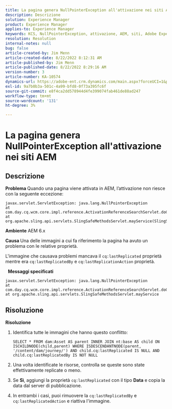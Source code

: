 ```yaml
---
title: La pagina genera NullPointerException all'attivazione nei siti AEM
description: Descrizione
solution: Experience Manager
product: Experience Manager
applies-to: Experience Manager
keywords: KCS, NullPointerException, attivazione, AEM, siti, Adobe Experience Manager, 6.x
resolution: Resolution
internal-notes: null
bug: false
article-created-by: Jim Menn
article-created-date: 8/22/2022 8:12:31 AM
article-published-by: Jim Menn
article-published-date: 8/22/2022 8:29:16 AM
version-number: 3
article-number: KA-10574
dynamics-url: https://adobe-ent.crm.dynamics.com/main.aspx?forceUCI=1&pagetype=entityrecord&etn=knowledgearticle&id=3420272b-f221-ed11-b83e-0022480866ad
exl-id: 9a7b0b3a-501c-4a99-bfd8-0f73a395fc6f
source-git-commit: e8f4ca2dd578944d4fe399074fab461de88ad247
workflow-type: tm+mt
source-wordcount: '131'
ht-degree: 3%

---
```


# La pagina genera NullPointerException all&#39;attivazione nei siti AEM

## Descrizione


<b>Problema </b>
Quando una pagina viene attivata in AEM, l’attivazione non riesce con la seguente eccezione:


```
javax.servlet.ServletException: java.lang.NullPointerException
at com.day.cq.wcm.core.impl.reference.ActivationReferenceSearchServlet.doGet(ActivationReferenceSearchServlet.java:175)
at org.apache.sling.api.servlets.SlingSafeMethodsServlet.mayService(SlingSafeMethodsServlet.java:269)
```


<b>Ambiente</b>
AEM 6.x

<b>Causa </b>
Una delle immagini a cui fa riferimento la pagina ha avuto un problema con le relative proprietà.

L&#39;immagine che causava problemi mancava il `cq:lastReplicated` proprietà mentre era `cq:lastReplicatedBy` e `cq:lastReplicationAction` proprietà.

 
<b>Messaggi specificati</b>


```
javax.servlet.ServletException: java.lang.NullPointerException
at com.day.cq.wcm.core.impl.reference.ActivationReferenceSearchServlet.doGet
at org.apache.sling.api.servlets.SlingSafeMethodsServlet.mayService
```



## Risoluzione


<b>Risoluzione</b>

1. Identifica tutte le immagini che hanno questo conflitto:

   ```
   SELECT * FROM dam:Asset AS parent INNER JOIN nt:base AS child ON ISCHILDNODE(child,parent) WHERE ISDESCENDANTNODE(parent, '/content/dam/journey/') AND child.cq:lastReplicated IS NULL AND child.cq:lastReplicatedBy IS NOT NULL
   ```
2. Una volta identificate le risorse, controlla se queste sono state effettivamente replicate o meno.
3. Se <b>Sì</b>, aggiungi la proprietà `cq:lastReplicated` con il tipo <b>Data</b> e copia la data dal server di pubblicazione.
4. In entrambi i casi, puoi rimuovere la `cq:lastReplicatedBy` e `cq:lastReplicatedAction` e riattiva l&#39;immagine.
